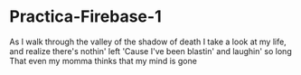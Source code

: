 # Practica-Firebase-1
As I walk through the valley of the shadow of death I take a look at my life, and realize there's nothin' left 'Cause I've been blastin' and laughin' so long That even my momma thinks that my mind is gone
